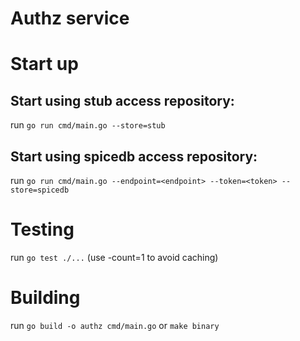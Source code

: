 # Authz service

# Start up

## Start using stub access repository:
run `go run cmd/main.go --store=stub`

## Start using spicedb access repository:
run `go run cmd/main.go --endpoint=<endpoint> --token=<token> --store=spicedb`

# Testing

run `go test ./...` (use -count=1 to avoid caching)

# Building

run `go build -o authz cmd/main.go` or `make binary`
